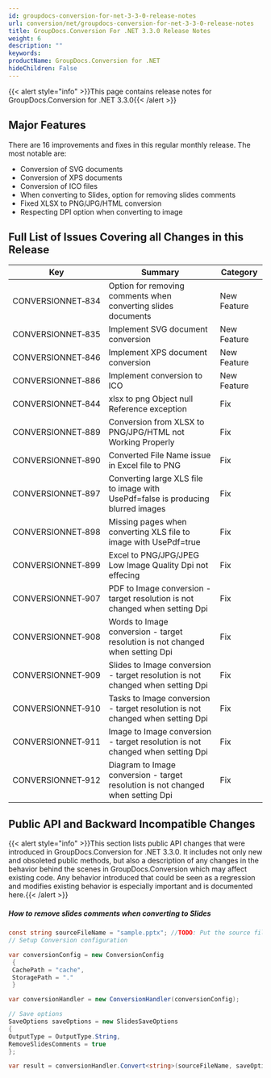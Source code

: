 ```yaml
---
id: groupdocs-conversion-for-net-3-3-0-release-notes
url: conversion/net/groupdocs-conversion-for-net-3-3-0-release-notes
title: GroupDocs.Conversion For .NET 3.3.0 Release Notes
weight: 6
description: ""
keywords: 
productName: GroupDocs.Conversion for .NET
hideChildren: False
---
```

{{< alert style="info" >}}This page contains release notes for GroupDocs.Conversion for .NET 3.3.0{{< /alert >}}

## Major Features

There are 16 improvements and fixes in this regular monthly release. The most notable are:

*   Conversion of SVG documents
*   Conversion of XPS documents
*   Conversion of ICO files
*   When converting to Slides, option for removing slides comments
*   Fixed XLSX to PNG/JPG/HTML conversion
*   Respecting DPI option when converting to image

## Full List of Issues Covering all Changes in this Release

| Key | Summary | Category |
| --- | --- | --- |
| CONVERSIONNET&#8209;834 | Option for removing comments when converting slides documents | New Feature |
| CONVERSIONNET&#8209;835 | Implement SVG document conversion | New Feature |
| CONVERSIONNET&#8209;846 | Implement XPS document conversion | New Feature |
| CONVERSIONNET&#8209;886 | Implement conversion to ICO | New Feature |
| CONVERSIONNET&#8209;844 | xlsx to png Object null Reference exception | Fix |
| CONVERSIONNET&#8209;889 | Conversion from XLSX to PNG/JPG/HTML not Working Properly | Fix |
| CONVERSIONNET&#8209;890 | Converted File Name issue in Excel file to PNG | Fix |
| CONVERSIONNET&#8209;897 | Converting large XLS file to image with UsePdf=false is producing blurred images | Fix |
| CONVERSIONNET&#8209;898 | Missing pages when converting XLS file to image with UsePdf=true | Fix |
| CONVERSIONNET&#8209;899 | Excel to PNG/JPG/JPEG Low Image Quality Dpi not effecing | Fix |
| CONVERSIONNET&#8209;907 | PDF to Image conversion - target resolution is not changed when setting Dpi | Fix |
| CONVERSIONNET&#8209;908 | Words to Image conversion - target resolution is not changed when setting Dpi | Fix |
| CONVERSIONNET&#8209;909 | Slides to Image conversion - target resolution is not changed when setting Dpi | Fix |
| CONVERSIONNET&#8209;910 | Tasks to Image conversion - target resolution is not changed when setting Dpi | Fix |
| CONVERSIONNET&#8209;911 | Image to Image conversion - target resolution is not changed when setting Dpi | Fix |
| CONVERSIONNET&#8209;912 | Diagram to Image conversion - target resolution is not changed when setting Dpi | Fix |

## Public API and Backward Incompatible Changes

{{< alert style="info" >}}This section lists public API changes that were introduced in GroupDocs.Conversion for .NET 3.3.0. It includes not only new and obsoleted public methods, but also a description of any changes in the behavior behind the scenes in GroupDocs.Conversion which may affect existing code. Any behavior introduced that could be seen as a regression and modifies existing behavior is especially important and is documented here.{{< /alert >}}

##### How to remove slides comments when converting to Slides



```csharp
const string sourceFileName = "sample.pptx"; //TODO: Put the source filename here
// Setup Conversion configuration

var conversionConfig = new ConversionConfig
 {
 CachePath = "cache",
 StoragePath = "."
 }

var conversionHandler = new ConversionHandler(conversionConfig);

// Save options
SaveOptions saveOptions = new SlidesSaveOptions
{
OutputType = OutputType.String,
RemoveSlidesComments = true
};

var result = conversionHandler.Convert<string>(sourceFileName, saveOptions);

```
